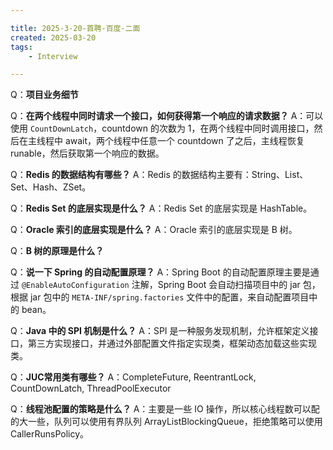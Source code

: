 ```yaml
---

title: 2025-3-20-首聘-百度-二面
created: 2025-03-20
tags:
    - Interview

---
```


Q：**项目业务细节**

Q：**在两个线程中同时请求一个接口，如何获得第一个响应的请求数据？**
A：可以使用 `CountDownLatch`，countdown 的次数为 1，在两个线程中同时调用接口，然后在主线程中 await，两个线程中任意一个 countdown 了之后，主线程恢复 runable，然后获取第一个响应的数据。

Q：**Redis 的数据结构有哪些？**
A：Redis 的数据结构主要有：String、List、Set、Hash、ZSet。

Q：**Redis Set 的底层实现是什么？**
A：Redis Set 的底层实现是 HashTable。

Q：**Oracle 索引的底层实现是什么？**
A：Oracle 索引的底层实现是 B 树。

Q：**B 树的原理是什么？**

Q：**说一下 Spring 的自动配置原理？**
A：Spring Boot 的自动配置原理主要是通过 `@EnableAutoConfiguration` 注解，Spring Boot 会自动扫描项目中的 jar 包，根据 jar 包中的 `META-INF/spring.factories` 文件中的配置，来自动配置项目中的 bean。

Q：**Java 中的 SPI 机制是什么？**
A：SPI 是一种服务发现机制，允许框架定义接口，第三方实现接口，并通过外部配置文件指定实现类，框架动态加载这些实现类。

Q：**JUC常用类有哪些？**
A：CompleteFuture, ReentrantLock, CountDownLatch, ThreadPoolExecutor

Q：**线程池配置的策略是什么？**
A：主要是一些 IO 操作，所以核心线程数可以配的大一些，队列可以使用有界队列 ArrayListBlockingQueue，拒绝策略可以使用 CallerRunsPolicy。
